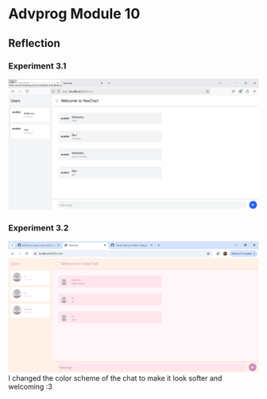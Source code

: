 # Advprog Module 10 
## Reflection 
### Experiment 3.1
![alt text](image.png)

### Experiment 3.2
![alt text](image-1.png)
I changed the color scheme of the chat to make it look softer and welcoming :3